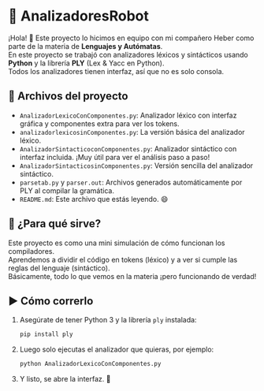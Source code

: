 
# 🤖 AnalizadoresRobot

¡Hola! 👋 Este proyecto lo hicimos en equipo con mi compañero Heber como parte de la materia de **Lenguajes y Autómatas**.  
En este proyecto se trabajó con analizadores léxicos y sintácticos usando **Python** y la librería **PLY** (Lex & Yacc en Python).  
Todos los analizadores tienen interfaz, así que no es solo consola. 

## 📁 Archivos del proyecto

- `AnalizadorLexicoConComponentes.py`: Analizador léxico con interfaz gráfica y componentes extra para ver los tokens.
- `analizadorlexicosinComponentes.py`: La versión básica del analizador léxico.
- `AnalizadorSintacticoconComponentes.py`: Analizador sintáctico con interfaz incluida. ¡Muy útil para ver el análisis paso a paso!
- `AnalizadorSintacticosinComponentes.py`: Versión sencilla del analizador sintáctico.
- `parsetab.py` y `parser.out`: Archivos generados automáticamente por PLY al compilar la gramática.
- `README.md`: Este archivo que estás leyendo. 😄

## 🧠 ¿Para qué sirve?

Este proyecto es como una mini simulación de cómo funcionan los compiladores.  
Aprendemos a dividir el código en tokens (léxico) y a ver si cumple las reglas del lenguaje (sintáctico).  
Básicamente, todo lo que vemos en la materia ¡pero funcionando de verdad!

## ▶️ Cómo correrlo

1. Asegúrate de tener Python 3 y la librería `ply` instalada:

   ```bash
   pip install ply
   ```

2. Luego solo ejecutas el analizador que quieras, por ejemplo:

   ```bash
   python AnalizadorLexicoConComponentes.py
   ```

3. Y listo, se abre la interfaz. 🚀
